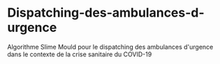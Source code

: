 # Dispatching-des-ambulances-d-urgence
Algorithme Slime Mould pour le dispatching des ambulances d'urgence dans le contexte de la crise sanitaire du COVID-19
